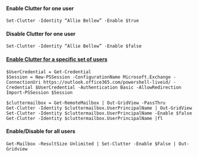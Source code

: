 #### Enable Clutter for one user
    Set-Clutter -Identity “Allie Bellew” -Enable $true

#### Disable Clutter for one user
    Set-Clutter -Identity “Allie Bellew” -Enable $false

#### [Enable Clutter for a specific set of users](https://community.spiceworks.com/how_to/128158-how-to-turn-off-clutter-for-office-365-user-all-users)
    $UserCredential = Get-Credential 
    $Session = New-PSSession -ConfigurationName Microsoft.Exchange -ConnectionUri https://outlook.office365.com/powershell-liveid/ -Credential $UserCredential -Authentication Basic -AllowRedirection 
    Import-PSSession $Session 

    $cluttermailbox = Get-RemoteMailbox | Out-GridView -PassThru 
    Get-Clutter -Identity $cluttermailbox.UserPrincipalName | Out-GridView 
    Set-Clutter -Identity $cluttermailbox.UserPrincipalName -Enable $false 
    Get-Clutter -Identity $cluttermailbox.UserPrincipalName |fl

#### Enable/Disable for all users
    Get-Mailbox -ResultSize Unlimited | Set-Clutter -Enable $False | Out-Gridview
